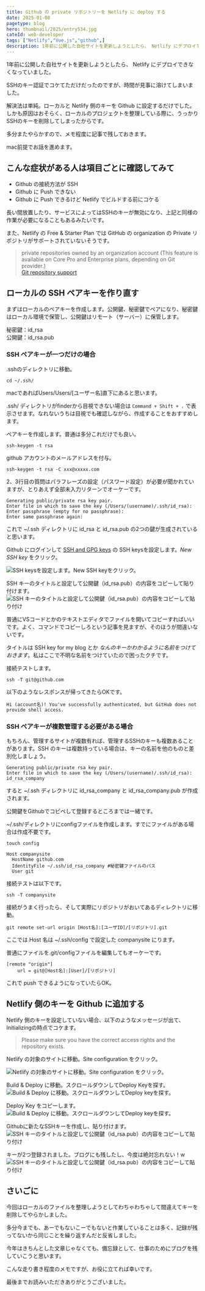 ```yaml
---
title: Github の private リポジトリーを Netlify に deploy する
date: 2025-01-08
pagetype: blog
hero: thumbnail/2025/entry534.jpg
cateId: web-developer
tags: ["Netlify","Vue.js","github",]
description: 1年前に公開した自社サイトを更新しようとしたら、 Netlify にデプロイできなくなりました。ローカルと Netlify 側のキーを Github に設定するだけでした。順を追って手順を解説。
---
```

1年前に公開した自社サイトを更新しようとしたら、 Netlify にデプロイできなくなっていました。

SSHのキー認証でコケてただけだったのですが、時間が見事に溶けてしまいました。

解決法は単純。ローカルと Netlify 側のキーを Github に設定するだけでした。しかも原因はおそらく、ローカルのプロジェクトを整理している際に、うっかりSSHのキーを削除してしまったからです。

多分またやらかすので、メモ程度に記事で残しておきます。

<prof></prof>

mac前提でお話を進めます。

## こんな症状がある人は項目ごとに確認してみて
* Github の接続方法が SSH
* Github に Push できない
* Github に Push できるけど Netlify でビルドする前にコケる

長い間放置したり、サービスによってはSSHのキーが無効になり、上記と同様の作業が必要になることもあるみたいです。

また、Netlify の Free & Starter Plan では GitHub の organization の Private リポジトリがサポートされていないそうです。

> private repositories owned by an organization account (This feature is available on Core Pro and Enterprise plans, depending on Git provider.)<br>
> [Git repository support](https://docs.netlify.com/git/overview/#git-repository-support)

## ローカルの SSH ペアキーを作り直す

まずはローカルのペアキーを作成します。公開鍵、秘密鍵でペアになり、秘密鍵はローカル環境で保管し、公開鍵はリモート（サーバー）に保管します。

秘密鍵：id_rsa<br>
公開鍵：id_rsa.pub

### SSH ペアキーが一つだけの場合
.sshのディレクトリに移動。

```shell:title=コマンド
cd ~/.ssh/
```
macであればUsers/Users/[ユーザー名]直下にあると思います。

.ssh/ ディレクトリがfinderから目視できない場合は `Command + Shift + .` で表示させます。なれないうちは目視でも確認しながら、作成することをおすすめします。

ペアキーを作成します。普通は多分これだけでも良い。

```shell:title=コマンド
ssh-keygen -t rsa
```

github アカウントのメールアドレスを付与。
```shell:title=コマンド
ssh-keygen -t rsa -C xxx@xxxxx.com
```
2、3行目の質問はパラフレーズの設定（パスワード設定）が必要か゚聞かれていますが、とりあえず全部未入力リターンでオーケーです。

```shell
Generating public/private rsa key pair.
Enter file in which to save the key (/Users/(username)/.ssh/id_rsa):
Enter passphrase (empty for no passphrase):
Enter same passphrase again:
```

これで ~/.ssh ディレクトリに id_rsa と id_rsa.pub の2つの鍵が生成されていると思います。

Github にログインして [SSH and GPG keys](https://github.com/settings/keys) の SSH keysを設定します。*New SSH key* をクリック。

![SSH keysを設定します。New SSH keyをクリック。](./images/2025/01/entry534-2.jpg)

SSH キーのタイトルと設定して公開鍵（id_rsa.pub）の内容をコピーして貼り付けます。
![SSH キーのタイトルと設定して公開鍵（id_rsa.pub）の内容をコピーして貼り付け](./images/2025/01/entry534-3.jpg)

普通にVSコードとかのテキストエディタでファイルを開いてコピーすればいいです。よく、コマンドでコピーしろという記事を見ますが、そのほうが間違いないです。

タイトルは SSH key for my blog とか *なんのキーかわかるように名前をつけておきます*。私はここで不明な名前をつけていたので困ったクチです。

接続テストします。
```shell:title=コマンド
ssh -T git@github.com
```
以下のようなレスポンスが帰ってきたらOKです。
```
Hi (account名)! You've successfully authenticated, but GitHub does not provide shell access.
```
### SSH ペアキーが複数管理する必要がある場合
もちろん、管理するサイトが複数有れば、管理するSSHのキーも複数あることがあります。SSH のキーは複数持っている場合は、キーの名前を他のものと差別化しましょう。

```shell
Generating public/private rsa key pair.
Enter file in which to save the key (/Users/(username)/.ssh/id_rsa): id_rsa_company
```

すると ~/.ssh ディレクトリに id_rsa_company と id_rsa_company.pub が作成されます。

公開鍵をGithubでコピペして登録するところまでは一緒です。

~/.ssh/ディレクトリにconfigファイルを作成します。すでにファイルがある場合は作成不要です。

```shell:title=コマンド
touch config
```

```md:title=config
Host companysite
  HostName github.com
  IdentityFile ~/.ssh/id_rsa_company #秘密鍵ファイルのパス
  User git
```
接続テストは以下です。
```shell:title=コマンド
ssh -T companysite
```
接続がうまく行ったら、そして実際にリポジトリがおいてあるディレクトリに移動。
```shell:title=コマンド
git remote set-url origin [Host名]:[ユーザID]/[リポジトリ].git
```
ここでは Host 名は ~/.ssh/config で設定した companysite にります。

普通にファイルを.git/configファイルを編集してもオーケーです。

```
[remote "origin"]
	url = git@[Host名]:[User]/[リポジトリ]
```
これで push できるようになっていたらOK。

## Netlify 側のキーを Github に追加する
Netlify 側のキーを設定していない場合、以下のようなメッセージが出て、Initializingの時点でコケます。

> Please make sure you have the correct access rights and the repository exists.

Netlify の対象のサイトに移動。Site configuration をクリック。 

![Netlify の対象のサイトに移動。Site configuration をクリック。 ](./images/2025/01/entry534-1.jpg)

Build & Deploy に移動。スクロールダウンしてDeploy Keyを探す。
![Build & Deploy に移動。スクロールダウンしてDeploy keyを探す。 ](./images/2025/01/entry534-4.jpg)

Deploy Key をコピーします。
![Build & Deploy に移動。スクロールダウンしてDeploy keyを探す。 ](./images/2025/01/entry534-5.jpg)

Githubに新たなSSHキーを作成し、貼り付けます。
![SSH キーのタイトルと設定して公開鍵（id_rsa.pub）の内容をコピーして貼り付け](./images/2025/01/entry534-3.jpg)

キーが2つ登録されました。ブログにも残したし、今度は絶対忘れない！w
![SSH キーのタイトルと設定して公開鍵（id_rsa.pub）の内容をコピーして貼り付け](./images/2025/01/entry534-6.jpg)

## さいごに
今回はローカルのファイルを整理しようとしてわちゃわちゃして間違えてキーを削除してやらかしました。

多分今までも、あーでもないこーでもないと作業していることは多く、記録が残ってないから同じことを繰り返すんだと反省しました。

今年はきちんとした文章じゃなくても、備忘録として、仕事のためにブログを残していこうと思います。

こんな走り書き程度のメモですが、お役に立てれば幸いです。

最後までお読みいただきありがとうございました。
